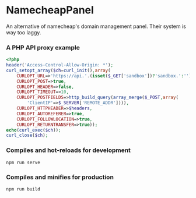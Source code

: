 # NamecheapPanel
An alternative of namecheap's domain management panel. Their system is way too laggy.

### A PHP API proxy example
```PHP
<?php
header('Access-Control-Allow-Origin: *');
curl_setopt_array($ch=curl_init(),array(
	CURLOPT_URL=>'https://api.'.(isset($_GET['sandbox'])?'sandbox.':'').'namecheap.com/xml.response',
	CURLOPT_POST=>true,
	CURLOPT_HEADER=>false,
	CURLOPT_TIMEOUT=>10,
	CURLOPT_POSTFIELDS=>http_build_query(array_merge($_POST,array(
		'ClientIP'=>$_SERVER['REMOTE_ADDR']))),
	CURLOPT_HTTPHEADER=>$headers,
	CURLOPT_AUTOREFERER=>true,
	CURLOPT_FOLLOWLOCATION=>true,
	CURLOPT_RETURNTRANSFER=>true));
echo(curl_exec($ch));
curl_close($ch);

```

### Compiles and hot-reloads for development
```
npm run serve
```

### Compiles and minifies for production
```
npm run build
```

